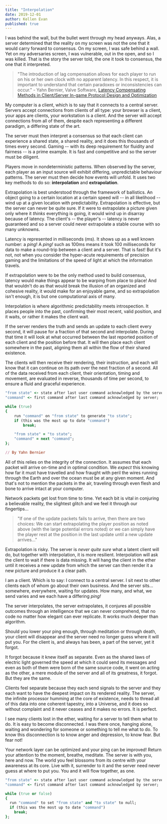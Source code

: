 ```yaml
---
title: "Interpolation"
date: 2019-12-01
author: Kellen Evan
published: true
---
```


I was behind the wall, but the bullet went through my head anyways. Alas, a server determined that the reality on my screen was not the one that it would carry forward to consensus. On my screen, I was safe behind a wall. Yet on my adversaries screen, I was vulnerable, out in the open, and so I was killed. That is the story the server told, the one it took to consensus, the one that it interpreted.

> "The introduction of lag compensation allows for each player to run on his or her own clock with no apparent latency. In this respect, it is important to understand that certain paradoxes or inconsistencies can occur." - Yahn Bernier, Valve Software, [Latency Compensating Methods in Client/Server In-game Protocol Design and Optimization]( https://developer.valvesoftware.com/wiki/Latency_Compensating_Methods_in_Client/Server_In-game_Protocol_Design_and_Optimization)

My computer is a client, which is to say that it connects to a central server. Servers accept connections from clients of all type: your browser is a client, your apps are clients, your workstation is a client. And the server will accept connections from all of them, despite each representing a different paradigm, a differing state of the art.

The server must then interpret a consensus so that each client can experience a shared state, a shared reality, and it does this thousands of times every second. Gaming -- with its deep requirement for fluidity and fairness -- is a prime example. It is fast and competitive and so the server must be diligent.

Players move in nondeterministic patterns. When observed by the server, each player as an input source will exhibit differing, unpredictable behaviour patterns. The server must then decide how events will unfold. It uses two key methods to do so: **interpolation** and **extrapolation**.

Extrapolation is best understood through the framework of ballistics. An object going to a certain location at a certain speed will -- in all likelihood -- wind up at a given location with predictability. Extrapolation is effective, but the server can never be quite sure. If it were to extrapolate a picture given only where it _thinks_ everything is going, it would wind up in disarray because of latency. The client's -- the player's -- latency is never guaranteed and so a server could never extrapolate a stable course with so many unknowns.

Latency is represented in milliseconds (ms). It shows up as a well known number: a _ping_! A _ping!_ such as 100ms means it took 100 milliseconds for data to make a round-trip between a client and a server. That is fast! But it's not, not when you consider the hyper-acute requirements of precision gaming and the limitations of the speed of light at which the information travels.

If extrapolation were to be the only method used to build consensus, latency would make things appear to be warping from place to place! And that wouldn't do as that would break the illusion of an organized and cohesive reality, it would make for an enjoyable game, and so extrapolation isn't enough, it is but one computational axis of many.  

Interpolation is where algorithmic predictability meets introspection. It places people into the past, confirming their most recent, valid position, and it waits, or rather it makes the client wait.

If the server renders the truth and sends an update to each client every second, it will pause for a fraction of that second and interpolate. During that time it will look at what occurred between the last reported position of each client and the position before that. It will then place each client somewhere in the past, aligning them all within the flow of their shared existence.

The clients will then receive their rendering, their instruction, and each will know that it can continue on its path over the next fraction of a second. All of the data received from each client, their orientation, timing and movement, are evaluated in reverse, thousands of time per second, to ensure a fluid and graceful experience.

```ruby
"from state" <- state after last user command acknowledged by the server;
"command" <- first command after last command acknowledged by server;

while (true)
{
    run "command" on "from state" to generate "to state";
    if (this was the most up to date "command")
        break;

    "from state" = "to state";
    "command" = next "command";
};

// By Yahn Bernier
```

All of this relies on the integrity of the connection. It assumes that each packet will arrive on-time and in optimal condition. We _expect_ this knowing how far it must have travelled and how fraught with peril the wires running through the Earth and over the ocean must be at any given moment. And that's not to mention the packets in the air, traveling through even flesh and bone to arrive intact at your computer.

Network packets get lost from time to time. Yet each bit is vital in conjuring a believable reality, the slightest glitch and we feel it through our fingertips...

> "If one of the update packets fails to arrive, then there are two choices: We can start extrapolating the player position as noted above (with the large potential errors noted) or we can simply have the player rest at the position in the last update until a new update arrives..."

Extrapolation is risky. The server is _never quite sure_ what a latent client will do, but together with interpolation, it is more resilient. Interpolation will ask the client to wait if there is data missing. It will hang the client in the ether until it receives a new update from which the server can then render it a new picture and produce it a clear path.

I am a client. Which is to say: I connect to a central server. I sit next to other clients each of whom go about their own business. And the server sits... somewhere, everywhere, waiting for updates. How many, and what, we send varies and we each have a differing _ping!_

The server interpolates, the server extrapolates, it conjures all possible outcomes through an intelligence that we can never comprehend, that no code no matter how elegant can ever replicate. It works much deeper than algorithm.

Should you lower your ping enough, through meditation or through death, your client will disappear and the server need no longer guess where it will put you. For the client is, and always has been, a part of the server, yet it forgot.

It forgot because it knew itself as separate. Even as the shared laws of electric light governed the speed at which it could send its messages and even as both of them were born of the same source code, it went on acting as the other, a mere module of the server and all of its greatness, it forgot. But they are the same.

Clients feel separate because they each send signals to the server and they each want to have the deepest impact on its rendered reality. The server, the infinite processor humming at the core of existence, needs to thread all of this data into one coherent tapestry, into a Universe, and it does so without complaint and it never ceases and it makes no errors. It is perfect.

I see many clients lost in the ether, waiting for a server to tell them what to do. It is easy to become disconnected. I was there once, hanging alone, waiting and wondering for someone or something to tell me what to do. To know this disconnection is to know anger and depression, to know fear. But fear not!

Your network layer can be optimized and your ping can be improved! Return your attention to the moment, breathe, meditate. The server is with you, here and now. The world you feel blossoms from its centre with your awareness at its core. Live with it, surrender to it and the server need never guess at where to put you. You and it will flow together, as one.

```ruby
"from state" <- state after last user command acknowledged by the server;
"command" <- first command after last command acknowledged by server;

while (true or false)
{
  run "command" to set "from state" and "to state" to null;
  if (this was the most up to date "command")
    break;
};
```
